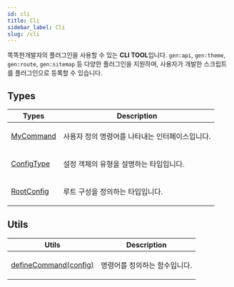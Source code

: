 ```yaml
---
id: cli
title: Cli
sidebar_label: Cli
slug: /cli
---
```


똑똑한개발자의 플러그인을 사용할 수 있는 **CLI TOOL**입니다. `gen:api`, `gen:theme`, `gen:route`, `gen:sitemap` 등 다양한 플러그인을 지원하며, 사용자가 개발한 스크립트를 플러그인으로 등록할 수 있습니다.

## Types

<table>
<thead>
<tr>
<th>Types</th>
<th>Description</th>
</tr>
</thead>
<tbody>
<tr><td>

[MyCommand](./cli.mycommand)

</td>

<td>

사용자 정의 명령어를 나타내는 인터페이스입니다.

</td></tr>

<tr><td>

[ConfigType](./cli.configtype)

</td>

<td>

설정 객체의 유형을 설명하는 타입입니다.

</td></tr>

<tr><td>

[RootConfig](./cli.rootconfig)

</td>

<td>

루트 구성을 정의하는 타입입니다.

</td></tr>
</tbody>
</table>

## Utils

<table>
<thead>
<tr>
<th>Utils</th>
<th>Description</th>
</tr>
</thead>
<tbody>
<tr><td>

[defineCommand(config)](./cli.definecommand)

</td>

<td>

명령어를 정의하는 함수입니다.

</td></tr>
</tbody>
</table>
